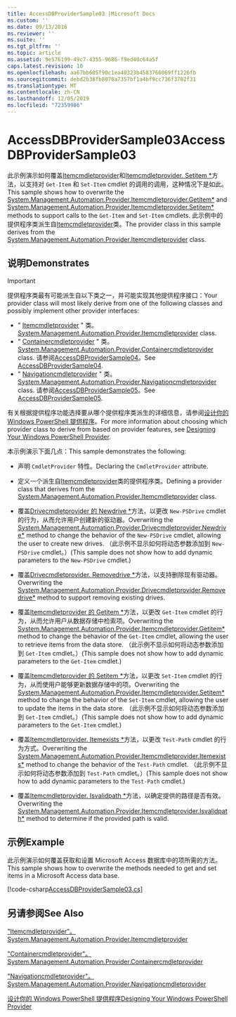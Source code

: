 ```yaml
---
title: AccessDBProviderSample03 |Microsoft Docs
ms.custom: ''
ms.date: 09/13/2016
ms.reviewer: ''
ms.suite: ''
ms.tgt_pltfrm: ''
ms.topic: article
ms.assetid: 9e576199-49c7-4355-9686-f9ed40c64a5f
caps.latest.revision: 10
ms.openlocfilehash: aa67bb605f90c1ea40323b4583766069ff1226fb
ms.sourcegitcommit: debd2b38fb8070a7357bf1a4bf9cc736f3702f31
ms.translationtype: MT
ms.contentlocale: zh-CN
ms.lasthandoff: 12/05/2019
ms.locfileid: "72359986"
---
```

# <a name="accessdbprovidersample03"></a><span data-ttu-id="97b76-102">AccessDBProviderSample03</span><span class="sxs-lookup"><span data-stu-id="97b76-102">AccessDBProviderSample03</span></span>

<span data-ttu-id="97b76-103">此示例演示如何覆盖[Itemcmdletprovider](/dotnet/api/System.Management.Automation.Provider.ItemCmdletProvider.GetItem)和[Itemcmdletprovider. Setitem \*](/dotnet/api/System.Management.Automation.Provider.ItemCmdletProvider.SetItem)方法，以支持对 `Get-Item` 和 `Set-Item` cmdlet 的调用的调用，这种情况下是如此。</span><span class="sxs-lookup"><span data-stu-id="97b76-103">This sample shows how to overwrite the [System.Management.Automation.Provider.Itemcmdletprovider.Getitem\*](/dotnet/api/System.Management.Automation.Provider.ItemCmdletProvider.GetItem) and [System.Management.Automation.Provider.Itemcmdletprovider.Setitem\*](/dotnet/api/System.Management.Automation.Provider.ItemCmdletProvider.SetItem) methods to support calls to the `Get-Item` and `Set-Item` cmdlets.</span></span> <span data-ttu-id="97b76-104">此示例中的提供程序类派生自[Itemcmdletprovider](/dotnet/api/System.Management.Automation.Provider.ItemCmdletProvider)类。</span><span class="sxs-lookup"><span data-stu-id="97b76-104">The provider class in this sample derives from the [System.Management.Automation.Provider.Itemcmdletprovider](/dotnet/api/System.Management.Automation.Provider.ItemCmdletProvider) class.</span></span>

## <a name="demonstrates"></a><span data-ttu-id="97b76-105">说明</span><span class="sxs-lookup"><span data-stu-id="97b76-105">Demonstrates</span></span>

> [!IMPORTANT]
> <span data-ttu-id="97b76-106">提供程序类最有可能派生自以下类之一，并可能实现其他提供程序接口：</span><span class="sxs-lookup"><span data-stu-id="97b76-106">Your provider class will most likely derive from one of the following classes and possibly implement other provider interfaces:</span></span>
>
> -   <span data-ttu-id="97b76-107">" [Itemcmdletprovider](/dotnet/api/System.Management.Automation.Provider.ItemCmdletProvider) " 类。</span><span class="sxs-lookup"><span data-stu-id="97b76-107">[System.Management.Automation.Provider.Itemcmdletprovider](/dotnet/api/System.Management.Automation.Provider.ItemCmdletProvider) class.</span></span>
> -   <span data-ttu-id="97b76-108">" [Containercmdletprovider](/dotnet/api/System.Management.Automation.Provider.ContainerCmdletProvider) " 类。</span><span class="sxs-lookup"><span data-stu-id="97b76-108">[System.Management.Automation.Provider.Containercmdletprovider](/dotnet/api/System.Management.Automation.Provider.ContainerCmdletProvider) class.</span></span> <span data-ttu-id="97b76-109">请参阅[AccessDBProviderSample04](./accessdbprovidersample04.md)。</span><span class="sxs-lookup"><span data-stu-id="97b76-109">See [AccessDBProviderSample04](./accessdbprovidersample04.md).</span></span>
> -   <span data-ttu-id="97b76-110">" [Navigationcmdletprovider](/dotnet/api/System.Management.Automation.Provider.NavigationCmdletProvider) " 类。</span><span class="sxs-lookup"><span data-stu-id="97b76-110">[System.Management.Automation.Provider.Navigationcmdletprovider](/dotnet/api/System.Management.Automation.Provider.NavigationCmdletProvider) class.</span></span> <span data-ttu-id="97b76-111">请参阅[AccessDBProviderSample05](./accessdbprovidersample05.md)。</span><span class="sxs-lookup"><span data-stu-id="97b76-111">See [AccessDBProviderSample05](./accessdbprovidersample05.md).</span></span>
>
> <span data-ttu-id="97b76-112">有关根据提供程序功能选择要从哪个提供程序类派生的详细信息，请参阅[设计你的 Windows PowerShell 提供程序](./provider-types.md)。</span><span class="sxs-lookup"><span data-stu-id="97b76-112">For more information about choosing which provider class to derive from based on provider features, see [Designing Your Windows PowerShell Provider](./provider-types.md).</span></span>

<span data-ttu-id="97b76-113">本示例演示下面几点：</span><span class="sxs-lookup"><span data-stu-id="97b76-113">This sample demonstrates the following:</span></span>

- <span data-ttu-id="97b76-114">声明 `CmdletProvider` 特性。</span><span class="sxs-lookup"><span data-stu-id="97b76-114">Declaring the `CmdletProvider` attribute.</span></span>

- <span data-ttu-id="97b76-115">定义一个派生自[Itemcmdletprovider](/dotnet/api/System.Management.Automation.Provider.ItemCmdletProvider)类的提供程序类。</span><span class="sxs-lookup"><span data-stu-id="97b76-115">Defining a provider class that derives from the [System.Management.Automation.Provider.Itemcmdletprovider](/dotnet/api/System.Management.Automation.Provider.ItemCmdletProvider) class.</span></span>

- <span data-ttu-id="97b76-116">覆盖[Drivecmdletprovider 的 Newdrive \*](/dotnet/api/System.Management.Automation.Provider.DriveCmdletProvider.NewDrive)方法，以更改 `New-PSDrive` cmdlet 的行为，从而允许用户创建新的驱动器。</span><span class="sxs-lookup"><span data-stu-id="97b76-116">Overwriting the [System.Management.Automation.Provider.Drivecmdletprovider.Newdrive\*](/dotnet/api/System.Management.Automation.Provider.DriveCmdletProvider.NewDrive) method to change the behavior of the `New-PSDrive` cmdlet, allowing the user to create new drives.</span></span> <span data-ttu-id="97b76-117">（此示例不显示如何将动态参数添加到 `New-PSDrive` cmdlet。）</span><span class="sxs-lookup"><span data-stu-id="97b76-117">(This sample does not show how to add dynamic parameters to the `New-PSDrive` cmdlet.)</span></span>

- <span data-ttu-id="97b76-118">覆盖[Drivecmdletprovider. Removedrive \*](/dotnet/api/System.Management.Automation.Provider.DriveCmdletProvider.RemoveDrive)方法，以支持删除现有驱动器。</span><span class="sxs-lookup"><span data-stu-id="97b76-118">Overwriting the [System.Management.Automation.Provider.Drivecmdletprovider.Removedrive\*](/dotnet/api/System.Management.Automation.Provider.DriveCmdletProvider.RemoveDrive) method to support removing existing drives.</span></span>

- <span data-ttu-id="97b76-119">覆盖[Itemcmdletprovider 的 Getitem \*](/dotnet/api/System.Management.Automation.Provider.ItemCmdletProvider.GetItem)方法，以更改 `Get-Item` cmdlet 的行为，从而允许用户从数据存储中检索项。</span><span class="sxs-lookup"><span data-stu-id="97b76-119">Overwriting the [System.Management.Automation.Provider.Itemcmdletprovider.Getitem\*](/dotnet/api/System.Management.Automation.Provider.ItemCmdletProvider.GetItem) method to change the behavior of the `Get-Item` cmdlet, allowing the user to retrieve items from the data store.</span></span> <span data-ttu-id="97b76-120">（此示例不显示如何将动态参数添加到 `Get-Item` cmdlet。）</span><span class="sxs-lookup"><span data-stu-id="97b76-120">(This sample does not show how to add dynamic parameters to the `Get-Item` cmdlet.)</span></span>

- <span data-ttu-id="97b76-121">覆盖[Itemcmdletprovider 的 Setitem \*](/dotnet/api/System.Management.Automation.Provider.ItemCmdletProvider.SetItem)方法，以更改 `Set-Item` cmdlet 的行为，从而使用户能够更新数据存储中的项。</span><span class="sxs-lookup"><span data-stu-id="97b76-121">Overwriting the [System.Management.Automation.Provider.Itemcmdletprovider.Setitem\*](/dotnet/api/System.Management.Automation.Provider.ItemCmdletProvider.SetItem) method to change the behavior of the `Set-Item` cmdlet, allowing the user to update the items in the data store.</span></span> <span data-ttu-id="97b76-122">（此示例不显示如何将动态参数添加到 `Get-Item` cmdlet。）</span><span class="sxs-lookup"><span data-stu-id="97b76-122">(This sample does not show how to add dynamic parameters to the `Get-Item` cmdlet.)</span></span>

- <span data-ttu-id="97b76-123">覆盖[Itemcmdletprovider. Itemexists \*](/dotnet/api/System.Management.Automation.Provider.ItemCmdletProvider.ItemExists)方法，以更改 `Test-Path` cmdlet 的行为方式。</span><span class="sxs-lookup"><span data-stu-id="97b76-123">Overwriting the [System.Management.Automation.Provider.Itemcmdletprovider.Itemexists\*](/dotnet/api/System.Management.Automation.Provider.ItemCmdletProvider.ItemExists) method to change the behavior of the `Test-Path` cmdlet.</span></span> <span data-ttu-id="97b76-124">（此示例不显示如何将动态参数添加到 `Test-Path` cmdlet。）</span><span class="sxs-lookup"><span data-stu-id="97b76-124">(This sample does not show how to add dynamic parameters to the `Test-Path` cmdlet.)</span></span>

- <span data-ttu-id="97b76-125">覆盖[Itemcmdletprovider. Isvalidpath \*](/dotnet/api/System.Management.Automation.Provider.ItemCmdletProvider.IsValidPath)方法，以确定提供的路径是否有效。</span><span class="sxs-lookup"><span data-stu-id="97b76-125">Overwriting the [System.Management.Automation.Provider.Itemcmdletprovider.Isvalidpath\*](/dotnet/api/System.Management.Automation.Provider.ItemCmdletProvider.IsValidPath) method to determine if the provided path is valid.</span></span>

## <a name="example"></a><span data-ttu-id="97b76-126">示例</span><span class="sxs-lookup"><span data-stu-id="97b76-126">Example</span></span>

<span data-ttu-id="97b76-127">此示例演示如何覆盖获取和设置 Microsoft Access 数据库中的项所需的方法。</span><span class="sxs-lookup"><span data-stu-id="97b76-127">This sample shows how to overwrite the methods needed to get and set items in a Microsoft Access data base.</span></span>

[!code-csharp[AccessDBProviderSample03.cs](../../../../powershell-sdk-samples/SDK-2.0/csharp/AccessDBProviderSample06/AccessDBProviderSample06.cs#L11-L976 "AccessDBProviderSample03.cs")]

## <a name="see-also"></a><span data-ttu-id="97b76-128">另请参阅</span><span class="sxs-lookup"><span data-stu-id="97b76-128">See Also</span></span>

[<span data-ttu-id="97b76-129">"Itemcmdletprovider"。</span><span class="sxs-lookup"><span data-stu-id="97b76-129">System.Management.Automation.Provider.Itemcmdletprovider</span></span>](/dotnet/api/System.Management.Automation.Provider.ItemCmdletProvider)

[<span data-ttu-id="97b76-130">"Containercmdletprovider"。</span><span class="sxs-lookup"><span data-stu-id="97b76-130">System.Management.Automation.Provider.Containercmdletprovider</span></span>](/dotnet/api/System.Management.Automation.Provider.ContainerCmdletProvider)

[<span data-ttu-id="97b76-131">"Navigationcmdletprovider"。</span><span class="sxs-lookup"><span data-stu-id="97b76-131">System.Management.Automation.Provider.Navigationcmdletprovider</span></span>](/dotnet/api/System.Management.Automation.Provider.NavigationCmdletProvider)

[<span data-ttu-id="97b76-132">设计你的 Windows PowerShell 提供程序</span><span class="sxs-lookup"><span data-stu-id="97b76-132">Designing Your Windows PowerShell Provider</span></span>](./provider-types.md)
